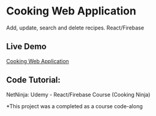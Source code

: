 # Cooking Web Application
Add, update, search and delete recipes.
React/Firebase

## Live Demo
[Cooking Web Application](https://T-Pirozzini.github.io/cooking-web-application/)

## Code Tutorial: 
NetNinja: Udemy - React/Firebase Course (Cooking Ninja)

*This project was a completed as a course code-along

